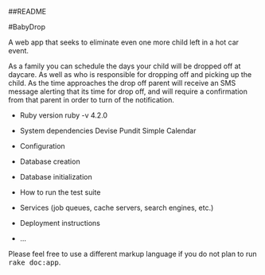 ##README

#BabyDrop

A web app that seeks to eliminate even one more child left in a hot car event.

As a family you can schedule the days your child will be dropped off at daycare.
As well as who is responsible for dropping off and picking up the child. As the 
time approaches the drop off parent will receive an SMS message alerting that its
time for drop off, and will require a confirmation from that parent in order to 
turn of the notification.

* Ruby version
 ruby -v 4.2.0

* System dependencies
Devise
Pundit
Simple Calendar

* Configuration

* Database creation

* Database initialization

* How to run the test suite

* Services (job queues, cache servers, search engines, etc.)

* Deployment instructions

* ...


Please feel free to use a different markup language if you do not plan to run
<tt>rake doc:app</tt>.

